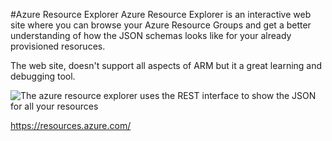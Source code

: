 #Azure Resource Explorer
Azure Resource Explorer is an interactive web site where you can browse your Azure Resource Groups and get a better understanding of how the JSON schemas looks like for your already provisioned resoruces. 

The web site, doesn't support all aspects of ARM but it a great learning and debugging tool. 

![The azure resource explorer uses the REST interface to show the JSON for all your resources](https://github.com/sjkp/azure-arm-hol/raw/master/img/azure-resource-explorer.png) 


https://resources.azure.com/